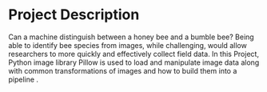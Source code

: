 # Project Description

Can a machine distinguish between a honey bee and a bumble bee? Being able to identify bee species from images, while challenging, would allow researchers to more quickly and effectively collect field data. In this Project, Python image library Pillow is used to load and manipulate image data along with common transformations of images and how to build them into a pipeline .
